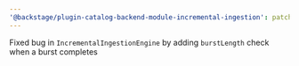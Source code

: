 ```yaml
---
'@backstage/plugin-catalog-backend-module-incremental-ingestion': patch
---
```


Fixed bug in `IncrementalIngestionEngine` by adding `burstLength` check when a burst completes
